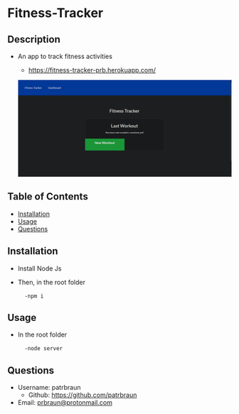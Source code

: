 # Fitness-Tracker
## Description
* An app to track fitness activities

  * https://fitness-tracker-prb.herokuapp.com/

  ![](./public/images/fitness_screenshot.PNG)

## Table of Contents
  - [Installation](#installation)
  - [Usage](#usage)
  - [Questions](#questions)

## Installation 
* Install Node Js
* Then, in the root folder
    
        -npm i

## Usage
* In the root folder

        -node server
## Questions
  * Username: patrbraun
    * Github: https://github.com/patrbraun
  * Email: prbraun@protonmail.com